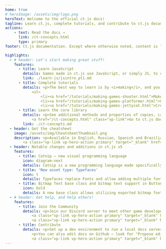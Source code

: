 ```yaml
---
home: true
# heroImage: /assets/img/logo.png
heroText: Welcome to the official ct.js docs!
tagline: Learn ct.js, complete tutorials, and contribute to ct.js documentation
actions:
    - text: Read the docs →
      link: /ct-concepts.html
      type: primary
footer: Ct.js documentation. Except where otherwise noted, content is licensed under a Creative Commons Attribution 4.0 International License.

highlights:
  - # header: Let's start making great stuff!
    features:
      - title: Learn JavaScript
        details: Games made in ct.js use JavaScript, or simply JS, to code their gameplay logic. Learn the needed part of it in our little <a href="/learn-js/jsintro_pt1.html">Introduction to JavaScript</a>.</p>
        link: ./learn-js/jsintro_pt1.md
      - title: Complete tutorials
        details: <p>The best way to learn is by <i>making</i>, and you can create real games with our step-by-step tutorials:</p>
            <ul>
                <li><a href="/tutorials/making-games-shooter.html">Make a space shooter game →</a></li>
                <li><a href="/tutorials/making-games-platformer.html">Create a platformer →</a></li>
                <li><a href="/tutorials/making-games-jettycat.html">Create Jetty Cat, a flappy-bird-like game →</a></li>
      - title: Learn the core library
        details: <p>See additional methods and properties of copies, camera, and rooms, and procedurally create tilemaps, backgrounds, and new copies.</p>
            <a href="/ct-concepts.html" class="vp-link">Go to ct.js docs →</a>
        link: ./ct-concepts.md
  - header: Get the cheatsheet
    image: /assets/img/CheatsheetThumbnail.png
    description: <p>Available in English, Russian, Spanish and Brazilian Portuguese languages.</p>
        <a class="vp-link vp-hero-action primary" target="_blank" href="https://comigo.itch.io/ct-cheat-sheet">Download the cheatsheet →</a>
  - header: Notable changes and additions in ct.js v5
    features:
      - title: Catnip — new visual programming language
        icon: diagram-next
        details: Catnip is a new programming language made specifically for ct.js, in which you compose game logic with command blocks. Examples translated to Catnip are already bundled with your ct.js copy!
      - title: 'New asset type: Typefaces'
        icon: t
        details: Typefaces replace Fonts and allow adding multiple font files in one font family, easing programmatic use of text labels and integrating with styles more tightly.
      - title: Bitmap Text base class and bitmap text support in Buttons and Textboxes
        icon: bold
        details: A new base class allows utilizing exported bitmap fonts without additional code and placing crisp, pixel-perfect UI elements in the UI editor.
  - # header: Get help, and help others!
    features:
      - title: Join the Community
        details: <p>Join our Discord server to meet other game developers, receive help, aid others, and share your creations. Alternatively, you can also post on our forum.</p>
            <a class="vp-link vp-hero-action primary" target="_blank" href="https://discord.gg/yuvuDW5">Discord Server →</a>
            <a class="vp-link vp-hero-action primary" target="_blank" href="https://forum.ctjs.rocks/">Forum →</a>
      - title: Contribute
        details: <p>Set up a dev environment to run a local docs server and use simple Markdown syntax to write new tutorials and send fixes.</p>
            <p>You can also edit docs on Github — look for "Propose edits" links at the bottom of each page!</p>
            <a class="vp-link vp-hero-action primary" target="_blank" href="https://github.com/ct-js/docs.ctjs.rocks">Visit the repo →</a>
---
```

